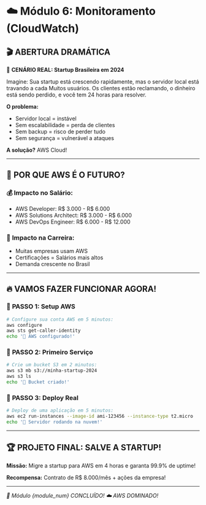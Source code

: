# ☁️ Módulo 6: Monitoramento (CloudWatch)

## 🎬 **ABERTURA DRAMÁTICA**

🚨 **CENÁRIO REAL: Startup Brasileira em 2024**

Imagine: Sua startup está crescendo rapidamente, mas o servidor local está travando a cada Muitos usuários. Os clientes estão reclamando, o dinheiro está sendo perdido, e você tem 24 horas para resolver.

**O problema:**
- Servidor local = instável
- Sem escalabilidade = perda de clientes
- Sem backup = risco de perder tudo
- Sem segurança = vulnerável a ataques

**A solução?** AWS Cloud!

---

## 🎯 **POR QUE AWS É O FUTURO?**

### 💰 **Impacto no Salário:**
- AWS Developer: R$ 3.000 - R$ 6.000
- AWS Solutions Architect: R$ 3.000 - R$ 6.000
- AWS DevOps Engineer: R$ 6.000 - R$ 12.000

### 🚀 **Impacto na Carreira:**
- Muitas empresas usam AWS
- Certificações = Salários mais altos
- Demanda crescente no Brasil

---

## 🔥 **VAMOS FAZER FUNCIONAR AGORA!**

### 🚀 **PASSO 1: Setup AWS**
```bash
# Configure sua conta AWS em 5 minutos:
aws configure
aws sts get-caller-identity
echo '🎉 AWS configurado!'
```

### 🔧 **PASSO 2: Primeiro Serviço**
```bash
# Crie um bucket S3 em 2 minutos:
aws s3 mb s3://minha-startup-2024
aws s3 ls
echo '🚀 Bucket criado!'
```

### 🎯 **PASSO 3: Deploy Real**
```bash
# Deploy de uma aplicação em 5 minutos:
aws ec2 run-instances --image-id ami-123456 --instance-type t2.micro
echo '🚀 Servidor rodando na nuvem!'
```

---

## 🏆 **PROJETO FINAL: SALVE A STARTUP!**

**Missão:** Migre a startup para AWS em 4 horas e garanta 99.9% de uptime!

**Recompensa:** Contrato de R$ 8.000/mês + ações da empresa!

---

*🎯 Módulo {module_num} CONCLUÍDO!*
*☁️ AWS DOMINADO!*